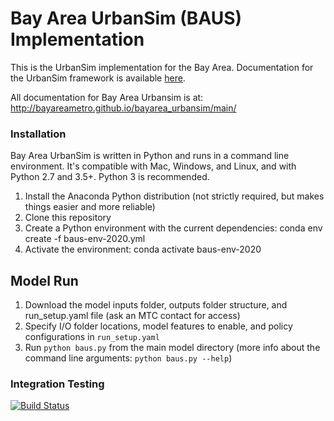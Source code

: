 Bay Area UrbanSim (BAUS) Implementation
=======

This is the UrbanSim implementation for the Bay Area. Documentation for the UrbanSim framework is available [here](https://udst.github.io/urbansim/). 

All documentation for Bay Area Urbansim is at: http://bayareametro.github.io/bayarea_urbansim/main/


### Installation
Bay Area UrbanSim is written in Python and runs in a command line environment. It's compatible with Mac, Windows, and Linux, and with Python 2.7 and 3.5+. Python 3 is recommended. 
1. Install the Anaconda Python distribution (not strictly required, but makes things easier and more reliable) 
2. Clone this repository 
3. Create a Python environment with the current dependencies: conda env create -f baus-env-2020.yml 
4. Activate the environment: conda activate baus-env-2020


## Model Run
1. Download the model inputs folder, outputs folder structure, and run_setup.yaml file (ask an MTC contact for access)
2. Specify I/O folder locations, model features to enable, and policy configurations in `run_setup.yaml`
4. Run `python baus.py` from the main model directory (more info about the command line arguments: `python baus.py --help`)


### Integration Testing
[![Build Status](https://travis-ci.org/UDST/bayarea_urbansim.svg?branch=master)](https://travis-ci.org/UDST/bayarea_urbansim)